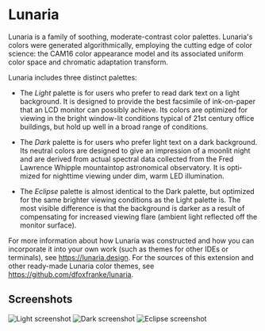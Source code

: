 # Lunaria

Lunaria is a fam­ily of sooth­ing, moderate-​contrast color
palettes. Lu­naria's col­ors were gen­er­ated al­go­rith­mi­cally,
em­ploy­ing the cut­ting edge of color sci­ence: the CAM16 color
ap­pear­ance model and its as­so­ci­ated uni­form color space and
chro­matic adap­ta­tion trans­form.

Lu­naria in­cludes three dis­tinct palettes:

* The *Light* palette is for users who pre­fer to read dark text on
  a light back­ground. It is de­signed to pro­vide the best
  fac­sim­ile of ink-​on-paper that an LCD mon­i­tor can pos­si­bly
  achieve. Its col­ors are op­ti­mized for view­ing in the bright
  window-​lit con­di­tions typ­i­cal of 21st cen­tury of­fice
  build­ings, but hold up well in a broad range of con­di­tions.

* The *Dark* palette is for users who pre­fer light text on a dark
  back­ground. Its neu­tral col­ors are de­signed to give an
  im­pres­sion of a moon­lit night and are de­rived from ac­tual
  spec­tral data col­lected from the Fred Lawrence Whip­ple
  moun­tain­top as­tro­nom­i­cal ob­ser­va­tory. It is op­ti­mized
  for night­time view­ing under dim, warm LED il­lu­mi­na­tion.

* The *Eclipse* palette is al­most iden­ti­cal to the Dark palette,
  but op­ti­mized for the same brighter view­ing con­di­tions as the
  Light palette is. The most vis­i­ble dif­fer­ence is that the
  back­ground is darker as a re­sult of com­pen­sat­ing for
  in­creased view­ing flare (am­bi­ent light re­flected off the
  mon­i­tor sur­face).

For more information about how Lunaria was constructed and how you
can incorporate it into your own work (such as themes for other IDEs
or terminals), see <https://lunaria.design>. For the sources of this
extension and other ready-made Lunaria color themes, see
<https://github.com/dfoxfranke/lunaria>.

## Screenshots

![Light screenshot](https://raw.github.com/dfoxfranke/lunaria/master/vscode/screenshots/light.webp)
![Dark screenshot](https://raw.github.com/dfoxfranke/lunaria/master/vscode/screenshots/dark.webp)
![Eclipse screenshot](https://raw.github.com/dfoxfranke/lunaria/master/vscode/screenshots/eclipse.webp)
